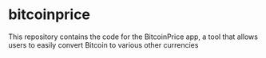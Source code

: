 # bitcoinprice
This repository contains the code for the BitcoinPrice app, a tool that allows users to easily convert Bitcoin to various other currencies
